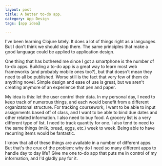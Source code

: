```yaml
---
layout: post
title: A better to-do app.
category: App Design
tags: [app idea]

---
```


I've been learning Clojure lately. It does a lot of things right as a languages.
But I don't think we should stop there. The same principles that make a good
language could be applied to application design.

One thing that has bothered me since I got a smartphone is the number of to-do
apps. Building a to-do app is a great way to learn most web frameworks (and
probably mobile ones too?), but that doesn't mean they need to all be published.
Worse still is the fact that very few of them do anything novel. Simple design
and ease of use is great, but we aren't creating anymore of an experience that
pen and paper.

My idea is this: let the user control their data. In my personal day, I need to
keep track of numerous things, and each would benefit from a different
organizatonal structure. For tracking coursework, I want to be able to input
assignments based off of class, and I want to be able to bind due dates and
other related information. I also need to buy food. A grocery list is a very
different type of list. I need to track quantity for one. I also tend to need
to the same things (milk, bread, eggs, etc.) week to week. Being able to have
recurring items would be fantastic.

I know that all of these things are available in a number of different apps. But
that's the crux of the problem: why do I need so many different apps to handle
day to day life? Give me one to-do app that puts me in control of my
information, and I'd gladly pay for it.
